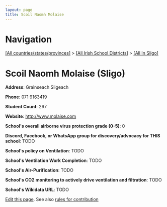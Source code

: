 ```yaml
---
layout: page
title: Scoil Naomh Molaise
---
```

# Navigation

[[All countries/states/provinces]](../../..) > [[All Irish School Districts]](../..) > [[All In Sligo]](..)

# Scoil Naomh Molaise (Sligo)

**Address**: Grainseach Sligeach

**Phone**: 071 9163419

**Student Count**: 267

**Website**: <http://www.molaise.com>

**School's overall airborne virus protection grade (0-5)**: 0

**Discord, Facebook, or WhatsApp group for discovery/advocacy for THIS school**: TODO

**School's policy on Ventilation**: TODO

**School's Ventilation Work Completion**: TODO

**School's Air-Purification**: TODO

**School's CO2 monitoring to actively drive ventilation and filtration**: TODO

**School's Wikidata URL**: TODO


[Edit this page](https://github.com/ventilate-schools/Ireland/edit/main/./Sligo/Scoil_Naomh_Molaise.md). See also [rules for contribution](../../../contribution-rules/)